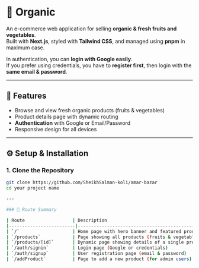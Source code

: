 # 🥬 Organic

An e-commerce web application for selling **organic & fresh fruits and vegetables**.  
Built with **Next.js**, styled with **Tailwind CSS**, and managed using **pnpm** in maximum case.  

In authentication, you can **login with Google easily**.  
If you prefer using credentials, you have to **register first**, then login with the **same email & password**.  

---

## 🚀 Features
- Browse and view fresh organic products (fruits & vegetables)
- Product details page with dynamic routing
- **Authentication** with Google or Email/Password
- Responsive design for all devices

---

## ⚙️ Setup & Installation

### 1. Clone the Repository
```bash
git clone https://github.com/SheikhSalman-koli/amar-bazar
cd your project name

---

### 📌 Route Summary

| Route                  | Description                                           |
|-------------------------|-----------------------------------------------------|
| `/`                    | Home page with hero banner and featured products    |
| `/products`            | Page showing all products (fruits & vegetables)    |
| `/products/[id]`       | Dynamic page showing details of a single product   |
| `/auth/signin`         | Login page (Google or credentials)                 |
| `/auth/signup`         | User registration page (email & password)          |
| `/addProduct`          | Page to add a new product (for admin users)        |
